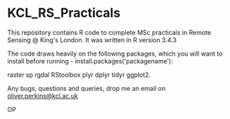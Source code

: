# KCL_RS_Practicals
This repository contains R code to complete MSc practicals in Remote Sensing @ King's London. It was written in R version 3.4.3

The code draws heavily on the following packages, which you will want to install before running - install.packages('packagename'):

raster
sp
rgdal
RStoolbox
plyr
dplyr
tidyr
ggplot2.

Any bugs, questions and queries, drop me an email on oliver.perkins@kcl.ac.uk

OP


